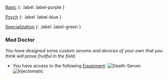 
[Basic](Game/Advancement-List?Basic=true)
{: .label .label-purple }

[Psych](Game/Psych)
{: .label .label-blue }

[Specialization](Game/Advancement-List?Specialization=true)
{: .label .label-green }
### Mad Doctor
*You have designed some custom serums and devices of your own that you think will prove fruitful in the field.*
* You have access to the following [Equipment](Core/Equipment):
![Death-Serum](Game/Blocks/Death-Serum)
![Injectomatic](Game/Blocks/Injectomatic)
